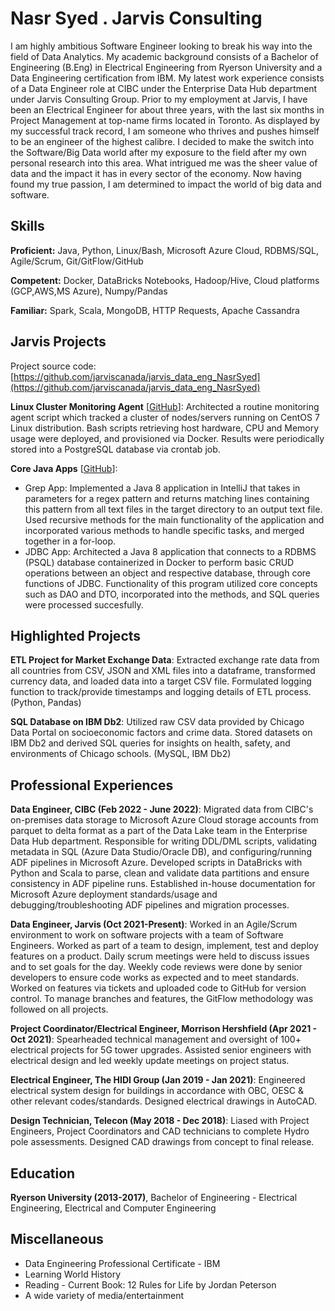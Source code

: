 # Nasr Syed . Jarvis Consulting

I am highly ambitious Software Engineer looking to break his way into the field of Data Analytics. My academic background consists of a Bachelor of Engineering (B.Eng) in Electrical Engineering from Ryerson University and a Data Engineering certification from IBM. My latest work experience consists of a Data Engineer role at CIBC under the Enterprise Data Hub department under Jarvis Consulting Group. Prior to my employment at Jarvis, I have been an Electrical Engineer for about three years, with the last six months in Project Management at top-name firms located in Toronto. As displayed by my successful track record, I am someone who thrives and pushes himself to be an engineer of the highest calibre. I decided to make the switch into the Software/Big Data world after my exposure to the field after my own personal research into this area. What intrigued me was the sheer value of data and the impact it has in every sector of the economy.  Now having found my true passion, I am determined to impact the world of big data and software.

## Skills

**Proficient:** Java, Python, Linux/Bash, Microsoft Azure Cloud, RDBMS/SQL, Agile/Scrum, Git/GitFlow/GitHub

**Competent:** Docker, DataBricks Notebooks, Hadoop/Hive, Cloud platforms (GCP,AWS,MS Azure), Numpy/Pandas

**Familiar:** Spark, Scala, MongoDB, HTTP Requests, Apache Cassandra

## Jarvis Projects

Project source code: [https://github.com/jarviscanada/jarvis_data_eng_NasrSyed](https://github.com/jarviscanada/jarvis_data_eng_NasrSyed)


**Linux Cluster Monitoring Agent** [[GitHub](https://github.com/jarviscanada/jarvis_data_eng_NasrSyed/tree/master/linux_sql)]: Architected a routine monitoring agent script which tracked a cluster of nodes/servers running on CentOS 7 Linux distribution. Bash scripts retrieving host hardware, CPU and Memory usage were deployed, and provisioned via Docker. Results were periodically stored into a PostgreSQL database via crontab job.

**Core Java Apps** [[GitHub](https://github.com/jarviscanada/jarvis_data_eng_NasrSyed/tree/master/core_java)]:
      
  - Grep App: Implemented a Java 8 application in IntelliJ that takes in parameters for a regex pattern and returns matching lines containing this pattern from all text files in the target directory to an output text file. Used recursive methods for the main functionality of the application and incorporated various methods to handle specific tasks, and merged together in a for-loop.
  - JDBC App: Architected a Java 8 application that connects to a RDBMS (PSQL) database containerized in Docker to perform basic CRUD operations between an object and respective database, through core functions of JDBC. Functionality of this program utilized core concepts such as DAO and DTO, incorporated into the methods, and SQL queries were processed succesfully.


## Highlighted Projects
**ETL Project for Market Exchange Data**: Extracted exchange rate data from all countries from CSV, JSON and XML files into a dataframe, transformed currency data, and loaded data into a target CSV file. Formulated logging function to track/provide timestamps and logging details of ETL process. (Python, Pandas)

**SQL Database on IBM Db2**: Utilized raw CSV data provided by Chicago Data Portal on socioeconomic factors and crime data. Stored datasets on IBM Db2 and derived SQL queries for insights on health, safety, and environments of Chicago schools. (MySQL, IBM Db2)


## Professional Experiences

**Data Engineer, CIBC (Feb 2022 - June 2022)**: Migrated data from CIBC's on-premises data storage to Microsoft Azure Cloud storage accounts from parquet to delta format as a part of the Data Lake team in the Enterprise Data Hub department. Responsible for writing DDL/DML scripts, validating metadata in SQL (Azure Data Studio/Oracle DB), and configuring/running ADF pipelines in Microsoft Azure. Developed scripts in DataBricks with Python and Scala to parse, clean and validate data partitions and ensure consistency in ADF pipeline runs. Established in-house documentation for Microsoft Azure deployment standards/usage and debugging/troubleshooting ADF pipelines and migration processes.

**Data Engineer, Jarvis (Oct 2021-Present)**: Worked in an Agile/Scrum environment to work on software projects with a team of Software Engineers. Worked as part of a team to design, implement, test and deploy features on a product. Daily scrum meetings were held to discuss issues and to set goals for the day. Weekly code reviews were done by senior developers to ensure code works as expected and to meet standards. Worked on features via tickets and uploaded code to GitHub for version control. To manage branches and features, the GitFlow methodology was followed on all projects.

**Project Coordinator/Electrical Engineer, Morrison Hershfield (Apr 2021 - Oct 2021)**: Spearheaded technical management and oversight of 100+ electrical projects for 5G tower upgrades. Assisted senior engineers with electrical design and led weekly update meetings on project status.

**Electrical Engineer, The HIDI Group (Jan 2019 - Jan 2021)**: Engineered electrical system design for buildings in accordance with OBC, OESC & other relevant codes/standards. Designed electrical drawings in AutoCAD.

**Design Technician, Telecon (May 2018 - Dec 2018)**: Liased with Project Engineers, Project Coordinators and CAD technicians to complete Hydro pole assessments. Designed CAD drawings from concept to final release.


## Education
**Ryerson University (2013-2017)**, Bachelor of Engineering - Electrical Engineering, Electrical and Computer Engineering


## Miscellaneous
- Data Engineering Professional Certificate - IBM
- Learning World History
- Reading - Current Book: 12 Rules for Life by Jordan Peterson
- A wide variety of media/entertainment